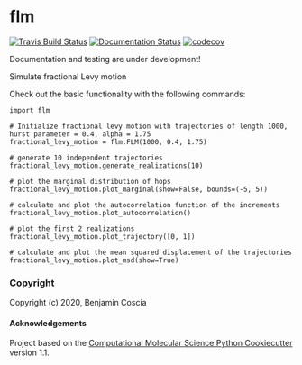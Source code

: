flm
==============================
[//]: # (Badges)
[![Travis Build Status](https://travis-ci.org/bencoscia/flm.svg?branch=master)](https://travis-ci.org/bencoscia/flm)
[![Documentation Status](https://readthedocs.org/projects/flm/badge/?version=latest)](https://flm.readthedocs.io/en/latest/?badge=latest)
[![codecov](https://codecov.io/gh/bencoscia/flm/branch/master/graph/badge.svg)](https://codecov.io/gh/REPLACE_WITH_OWNER_ACCOUNT/flm/branch/master)

Documentation and testing are under development!

Simulate fractional Levy motion

Check out the basic functionality with the following commands:

```
import flm

# Initialize fractional levy motion with trajectories of length 1000, hurst parameter = 0.4, alpha = 1.75
fractional_levy_motion = flm.FLM(1000, 0.4, 1.75)

# generate 10 independent trajectories
fractional_levy_motion.generate_realizations(10)

# plot the marginal distribution of hops
fractional_levy_motion.plot_marginal(show=False, bounds=(-5, 5))

# calculate and plot the autocorrelation function of the increments
fractional_levy_motion.plot_autocorrelation()

# plot the first 2 realizations
fractional_levy_motion.plot_trajectory([0, 1])

# calculate and plot the mean squared displacement of the trajectories
fractional_levy_motion.plot_msd(show=True)
```

### Copyright

Copyright (c) 2020, Benjamin Coscia


#### Acknowledgements
 
Project based on the 
[Computational Molecular Science Python Cookiecutter](https://github.com/molssi/cookiecutter-cms) version 1.1.
